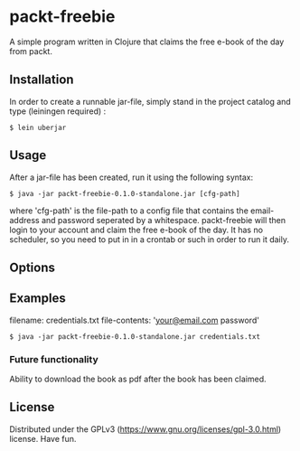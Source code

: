 # packt-freebie

A simple program written in Clojure that claims the free e-book of the day from packt.

## Installation

In order to create a runnable jar-file, simply stand in the project catalog and type (leiningen required) :

    $ lein uberjar

## Usage

After a jar-file has been created, run it using the following syntax:

    $ java -jar packt-freebie-0.1.0-standalone.jar [cfg-path]

where 'cfg-path' is the file-path to a config file that contains the email-address and password seperated by a whitespace.
packt-freebie will then login to your account and claim the free e-book of the day.
It has no scheduler, so you need to put in in a crontab or such in order to run it daily.

## Options

## Examples

filename: credentials.txt
file-contents: 'your@email.com password'

    $ java -jar packt-freebie-0.1.0-standalone.jar credentials.txt

### Future functionality

Ability to download the book as pdf after the book has been claimed.

## License

Distributed under the GPLv3 (https://www.gnu.org/licenses/gpl-3.0.html) license. Have fun.